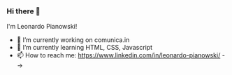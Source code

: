 ### Hi there 👋

I'm Leonardo Pianowski!

- 🔭 I’m currently working on comunica.in
- 🌱 I’m currently learning HTML, CSS, Javascript
- 📫 How to reach me: https://www.linkedin.com/in/leonardo-pianowski/
-->

